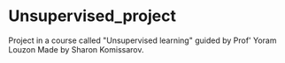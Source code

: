 # Unsupervised_project
Project in a course called "Unsupervised learning" guided by Prof' Yoram Louzon
Made by Sharon Komissarov.
